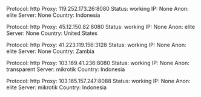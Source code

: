 Protocol: http
Proxy: 119.252.173.26:8080
Status: working
IP: None
Anon: elite
Server: None
Country: Indonesia

Protocol: http
Proxy: 45.12.150.82:8080
Status: working
IP: None
Anon: elite
Server: None
Country: United States

Protocol: http
Proxy: 41.223.119.156:3128
Status: working
IP: None
Anon: elite
Server: None
Country: Zambia

Protocol: http
Proxy: 103.169.41.236:8080
Status: working
IP: None
Anon: transparent
Server: mikrotik
Country: Indonesia

Protocol: http
Proxy: 103.165.157.247:8088
Status: working
IP: None
Anon: elite
Server: mikrotik
Country: Indonesia


